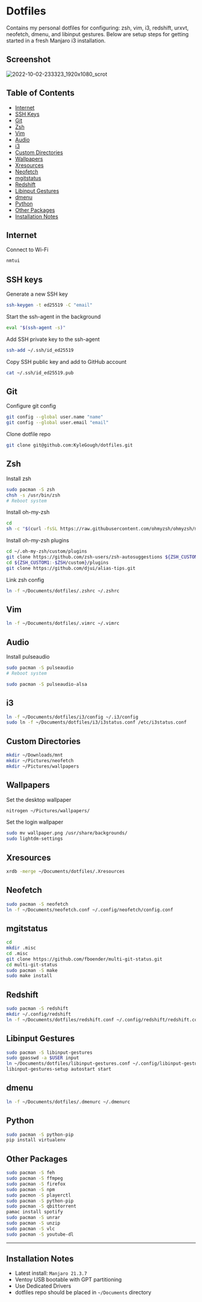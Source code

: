 <h1>Dotfiles</h1>

<p>Contains my personal dotfiles for configuring: zsh, vim, i3, redshift, urxvt, neofetch, dmenu, and libinput gestures. Below are setup steps for getting started in a fresh Manjaro i3 installation.</p>

## Screenshot
![2022-10-02-233323_1920x1080_scrot](https://user-images.githubusercontent.com/24881448/193479299-f641da95-7db2-4022-86a5-4ba44ea5c9bb.png)

## Table of Contents
- [Internet](#internet)
- [SSH Keys](#ssh-keys)
- [Git](#git)
- [Zsh](#zsh)
- [Vim](#vim)
- [Audio](#audio)
- [i3](#i3)
- [Custom Directories](#custom-directories)
- [Wallpapers](#wallpapers)
- [Xresources](#xresources)
- [Neofetch](#neofetch)
- [mgitstatus](#mgitstatus)
- [Redshift](#redshift)
- [Libinput Gestures](#libinput-gestures)
- [dmenu](#dmenu)
- [Python](#python)
- [Other Packages](#other-packages)
- [Installation Notes](#installation-notes)

## Internet

Connect to Wi-Fi
```sh
nmtui
```

## SSH keys

Generate a new SSH key
```sh
ssh-keygen -t ed25519 -C "email"
```

Start the ssh-agent in the background
```sh
eval "$(ssh-agent -s)"
```

Add SSH private key to the ssh-agent
```sh
ssh-add ~/.ssh/id_ed25519
```

Copy SSH public key and add to GitHub account
```sh
cat ~/.ssh/id_ed25519.pub
```

## Git

Configure git config
```sh
git config --global user.name "name"
git config --global user.email "email"
```

Clone dotfile repo
```sh
git clone git@github.com:KyleGough/dotfiles.git
```

## Zsh

Install zsh
```sh
sudo pacman -S zsh
chsh -s /usr/bin/zsh
# Reboot system
```

Install oh-my-zsh
```sh
cd
sh -c "$(curl -fsSL https://raw.githubusercontent.com/ohmyzsh/ohmyzsh/master/tools/install.sh)"
```

Install oh-my-zsh plugins
```sh
cd ~/.oh-my-zsh/custom/plugins
git clone https://github.com/zsh-users/zsh-autosuggestions ${ZSH_CUSTOM:-~/.oh-my-zsh/custom}/plugins/zsh-autosuggestions
cd ${ZSH_CUSTOM1:-$ZSH/custom}/plugins
git clone https://github.com/djui/alias-tips.git
```

Link zsh config
```sh
ln -f ~/Documents/dotfiles/.zshrc ~/.zshrc
```

## Vim
```sh
ln -f ~/Documents/dotfiles/.vimrc ~/.vimrc
```

## Audio

Install pulseaudio
```sh
sudo pacman -S pulseaudio
# Reboot system

sudo pacman -S pulseaudio-alsa
```

## i3
```sh
ln -f ~/Documents/dotfiles/i3/config ~/.i3/config
sudo ln -f ~/Documents/dotfiles/i3/i3status.conf /etc/i3status.conf
```

## Custom Directories
```sh
mkdir ~/Downloads/mnt
mkdir ~/Pictures/neofetch
mkdir ~/Pictures/wallpapers
```

## Wallpapers

Set the desktop wallpaper
```sh
nitrogen ~/Pictures/wallpapers/
```

Set the login wallpaper
```sh
sudo mv wallpaper.png /usr/share/backgrounds/
sudo lightdm-settings
```

## Xresources
```sh
xrdb -merge ~/Documents/dotfiles/.Xresources
```

## Neofetch
```sh
sudo pacman -S neofetch
ln -f ~/Documents/neofetch.conf ~/.config/neofetch/config.conf
```

## mgitstatus
```sh
cd
mkdir .misc
cd .misc
git clone https://github.com/fboender/multi-git-status.git
cd multi-git-status
sudo pacman -S make
sudo make install
```

## Redshift
```sh
sudo pacman -S redshift
mkdir ~/.config/redshift
ln -f ~/Documents/dotfiles/redshift.conf ~/.config/redshift/redshift.conf
```

## Libinput Gestures
```sh
sudo pacman -S libinput-gestures
sudo gpasswd -a $USER input
ln ~/Documents/dotfiles/libinput-gestures.conf ~/.config/libinput-gestures.conf
libinput-gestures-setup autostart start
```

## dmenu
```sh
ln -f ~/Documents/dotfiles/.dmenurc ~/.dmenurc
```

## Python
```sh
sudo pacman -S python-pip
pip install virtualenv
```

## Other Packages
```sh
sudo pacman -S feh
sudo pacman -S ffmpeg
sudo pacman -S firefox
sudo pacman -S npm
sudo pacmon -S playerctl
sudo pacman -S python-pip
sudo pacman -S qbittorrent
pamac install spotify
sudo pacman -S unrar
sudo pacman -S unzip
sudo pacman -S vlc
sudo pacman -S youtube-dl
```

-----

## Installation Notes
- Latest install: `Manjaro 21.3.7`
- Ventoy USB bootable with GPT partitioning
- Use Dedicated Drivers
- dotfiles repo should be placed in `~/Documents` directory
